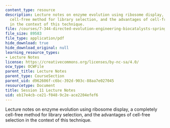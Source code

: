```yaml
---
content_type: resource
description: Lecture notes on enzyme evolution using ribosome display, a completely
  cell-free method for library selection, and the advantages of cell-free selection
  in the context of this technique.
file: /courses/7-344-directed-evolution-engineering-biocatalysts-spring-2008/eb17e4cbce21f0489c2eace2204efef6_ses11_ln.pdf
file_size: 89583
file_type: application/pdf
hide_download: true
hide_download_original: null
learning_resource_types:
- Lecture Notes
license: https://creativecommons.org/licenses/by-nc-sa/4.0/
ocw_type: OCWFile
parent_title: Lecture Notes
parent_type: CourseSection
parent_uid: d962606f-c6bc-392d-903c-88aa7e027045
resourcetype: Document
title: Session 11 Lecture Notes
uid: eb17e4cb-ce21-f048-9c2e-ace2204efef6
---
```

Lecture notes on enzyme evolution using ribosome display, a completely cell-free method for library selection, and the advantages of cell-free selection in the context of this technique.